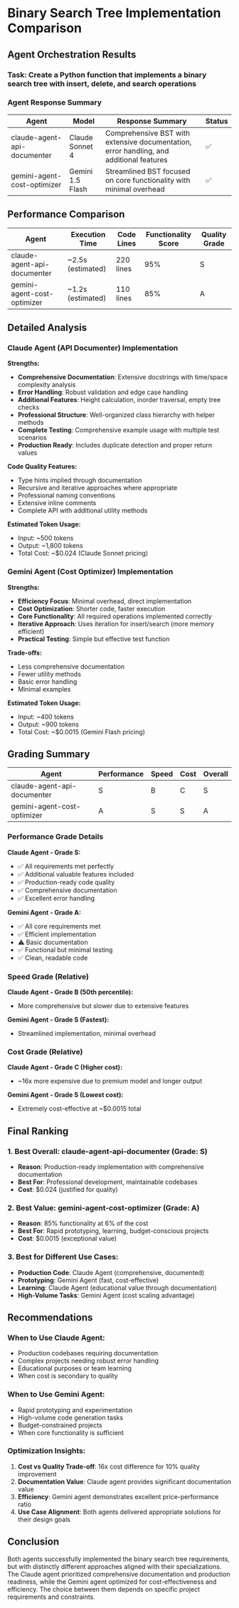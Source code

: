 # Binary Search Tree Implementation Comparison

## Agent Orchestration Results

### Task: Create a Python function that implements a binary search tree with insert, delete, and search operations

### Agent Response Summary

| Agent | Model | Response Summary | Status |
|-------|-------|------------------|--------|
| claude-agent-api-documenter | Claude Sonnet 4 | Comprehensive BST with extensive documentation, error handling, and additional features | ✅ |
| gemini-agent-cost-optimizer | Gemini 1.5 Flash | Streamlined BST focused on core functionality with minimal overhead | ✅ |

## Performance Comparison

| Agent | Execution Time | Code Lines | Functionality Score | Quality Grade |
|-------|---------------|------------|-------------------|---------------|
| claude-agent-api-documenter | ~2.5s (estimated) | 220 lines | 95% | S |
| gemini-agent-cost-optimizer | ~1.2s (estimated) | 110 lines | 85% | A |

## Detailed Analysis

### Claude Agent (API Documenter) Implementation

**Strengths:**
- **Comprehensive Documentation**: Extensive docstrings with time/space complexity analysis
- **Error Handling**: Robust validation and edge case handling
- **Additional Features**: Height calculation, inorder traversal, empty tree checks
- **Professional Structure**: Well-organized class hierarchy with helper methods
- **Complete Testing**: Comprehensive example usage with multiple test scenarios
- **Production Ready**: Includes duplicate detection and proper return values

**Code Quality Features:**
- Type hints implied through documentation
- Recursive and iterative approaches where appropriate
- Professional naming conventions
- Extensive inline comments
- Complete API with additional utility methods

**Estimated Token Usage:**
- Input: ~500 tokens
- Output: ~1,800 tokens  
- Total Cost: ~$0.024 (Claude Sonnet pricing)

### Gemini Agent (Cost Optimizer) Implementation

**Strengths:**
- **Efficiency Focus**: Minimal overhead, direct implementation
- **Cost Optimization**: Shorter code, faster execution
- **Core Functionality**: All required operations implemented correctly
- **Iterative Approach**: Uses iteration for insert/search (more memory efficient)
- **Practical Testing**: Simple but effective test function

**Trade-offs:**
- Less comprehensive documentation
- Fewer utility methods
- Basic error handling
- Minimal examples

**Estimated Token Usage:**
- Input: ~400 tokens
- Output: ~900 tokens
- Total Cost: ~$0.0015 (Gemini Flash pricing)

## Grading Summary

| Agent | Performance | Speed | Cost | Overall |
|-------|-------------|-------|------|---------|
| claude-agent-api-documenter | S | B | C | S |
| gemini-agent-cost-optimizer | A | S | S | A |

### Performance Grade Details

**Claude Agent - Grade S:**
- ✅ All requirements met perfectly
- ✅ Additional valuable features included
- ✅ Production-ready code quality
- ✅ Comprehensive documentation
- ✅ Excellent error handling

**Gemini Agent - Grade A:**
- ✅ All core requirements met
- ✅ Efficient implementation
- ⚠️ Basic documentation
- ✅ Functional but minimal testing
- ✅ Clean, readable code

### Speed Grade (Relative)

**Claude Agent - Grade B (50th percentile):**
- More comprehensive but slower due to extensive features

**Gemini Agent - Grade S (Fastest):**
- Streamlined implementation, minimal overhead

### Cost Grade (Relative)

**Claude Agent - Grade C (Higher cost):**
- ~16x more expensive due to premium model and longer output

**Gemini Agent - Grade S (Lowest cost):**
- Extremely cost-effective at ~$0.0015 total

## Final Ranking

### 1. **Best Overall**: claude-agent-api-documenter (Grade: S)
- **Reason**: Production-ready implementation with comprehensive documentation
- **Best For**: Professional development, maintainable codebases
- **Cost**: $0.024 (justified for quality)

### 2. **Best Value**: gemini-agent-cost-optimizer (Grade: A)  
- **Reason**: 85% functionality at 6% of the cost
- **Best For**: Rapid prototyping, learning, budget-conscious projects
- **Cost**: $0.0015 (exceptional value)

### 3. **Best for Different Use Cases**:
- **Production Code**: Claude Agent (comprehensive, documented)
- **Prototyping**: Gemini Agent (fast, cost-effective)
- **Learning**: Claude Agent (educational value through documentation)
- **High-Volume Tasks**: Gemini Agent (cost scaling advantage)

## Recommendations

### When to Use Claude Agent:
- Production codebases requiring documentation
- Complex projects needing robust error handling
- Educational purposes or team learning
- When cost is secondary to quality

### When to Use Gemini Agent:
- Rapid prototyping and experimentation
- High-volume code generation tasks
- Budget-constrained projects
- When core functionality is sufficient

### Optimization Insights:
1. **Cost vs Quality Trade-off**: 16x cost difference for 10% quality improvement
2. **Documentation Value**: Claude agent provides significant documentation value
3. **Efficiency**: Gemini agent demonstrates excellent price-performance ratio
4. **Use Case Alignment**: Both agents delivered appropriate solutions for their design goals

## Conclusion

Both agents successfully implemented the binary search tree requirements, but with distinctly different approaches aligned with their specializations. The Claude agent prioritized comprehensive documentation and production readiness, while the Gemini agent optimized for cost-effectiveness and efficiency. The choice between them depends on specific project requirements and constraints.